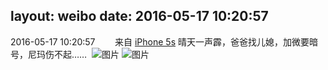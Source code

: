layout: weibo
date: 2016-05-17 10:20:57
---
<meta name="referrer" content="no-referrer" />

2016-05-17 10:20:57  &nbsp;&nbsp;&nbsp;&nbsp;&nbsp;&nbsp; 来自 <a href="sinaweibo://customweibosource" rel="nofollow">iPhone 5s</a>
晴天一声霹，爸爸找儿媳，加微要暗号，尼玛伤不起…… ​​​
![图片](https://ww3.sinaimg.cn/large/6d2a6003gw1f3y5yx3hcej20hs0nsmyl.jpg)
![图片](https://ww3.sinaimg.cn/large/6d2a6003gw1f3y5ywnnc8j20hs0nsabm.jpg)
